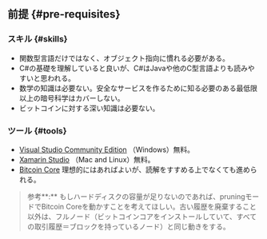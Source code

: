 ## 前提 {#pre-requisites}

### スキル {#skills}

* 関数型言語だけではなく、オブジェクト指向に慣れる必要がある。
* C\#の基礎を理解していると良いが、C\#はJavaや他のC型言語よりも読みやすいと思われる。
* 数学の知識は必要ない。安全なサービスを作るために知る必要のある最低限以上の暗号科学はカバーしない。
* ビットコインに対する深い知識は必要ない。

### ツール {#tools}

* [Visual Studio Community Edition](https://www.visualstudio.com/) （Windows）無料。
* [Xamarin Studio](https://store.xamarin.com) （Mac and Linux）無料。
* [Bitcoin Core](https://bitcoin.org/en/bitcoin-core/) 理想的にはあればよいが、読解をすすめる上でなくても進められる。

> 参考**:** もしハードディスクの容量が足りないのであれば、pruningモードでBitcoin Coreを動かすことを考えてほしい。古い履歴を廃棄すること以外は、フルノード（ビットコインコアをインストールしていて、すべての取引履歴＝ブロックを持っているノード）と同じ動きをする。



